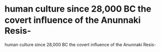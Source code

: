 # human culture since 28,000 BC the covert inﬂuence of the Anunnaki Resis-

human culture since 28,000 BC the covert inﬂuence of the Anunnaki Resis-